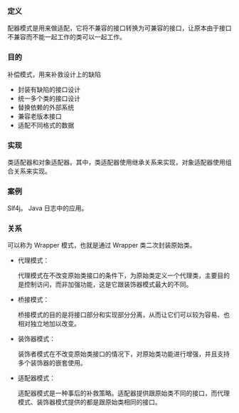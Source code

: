 ### 定义

配器模式是用来做适配，它将不兼容的接口转换为可兼容的接口，让原本由于接口不兼容而不能一起工作的类可以一起工作。

### 目的

补偿模式，用来补救设计上的缺陷

- 封装有缺陷的接口设计
- 统一多个类的接口设计
- 替换依赖的外部系统
- 兼容老版本接口
- 适配不同格式的数据

### 实现

类适配器和对象适配器。其中，类适配器使用继承关系来实现，对象适配器使用组合关系来实现。

### 案例

Slf4j。 Java 日志中的应用。

### 关系

可以称为 Wrapper 模式，也就是通过 Wrapper 类二次封装原始类。

- 代理模式：

  代理模式在不改变原始类接口的条件下，为原始类定义一个代理类，主要目的是控制访问，而非加强功能，这是它跟装饰器模式最大的不同。

- 桥接模式：

  桥接模式的目的是将接口部分和实现部分分离，从而让它们可以较为容易、也相对独立地加以改变。

- 装饰器模式：

  装饰者模式在不改变原始类接口的情况下，对原始类功能进行增强，并且支持多个装饰器的嵌套使用。

- 适配器模式：

  适配器模式是一种事后的补救策略。适配器提供跟原始类不同的接口，而代理模式、装饰器模式提供的都是跟原始类相同的接口。